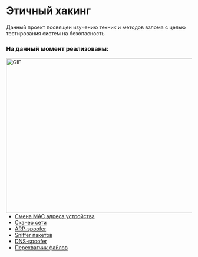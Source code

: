 # Этичный хакинг  
Данный проект посвящен изучению техник и методов взлома с целью тестирования систем на безопасность  
### На данный момент реализованы: 
<img alt="GIF" align="right" src="https://github.com/Maxsmile123/Maxsmile123/blob/5ec79ff46a2beb1da4faa43ad543dadce472f7b3/res/2cb8ab4aa36fc040dc4c34f1b4e3ba33.gif" width="590" height="420"/>

* [Смена MAC адреса устройства](MAC_Address_Changer)  
* [Сканер сети](Network_Scaner)  
* [ARP-spoofer](ARP_Spoofing)
* [Sniffer пакетов](Packet_Sniffer)
* [DNS-spoofer](DNS_Spoofing)
* [Перехватчик файлов](File_Interceptor)



